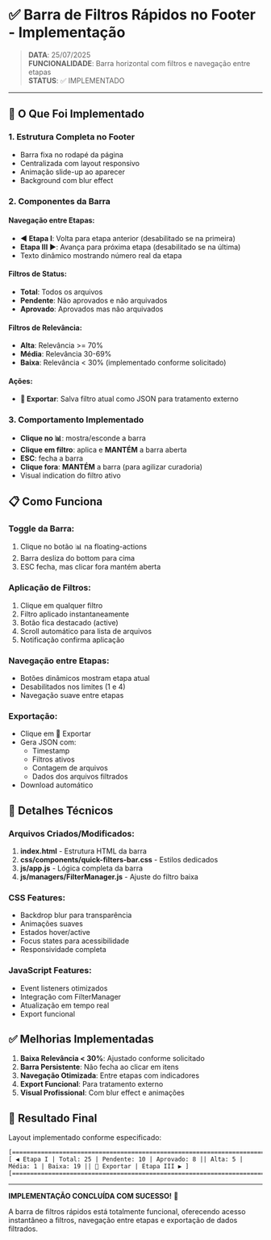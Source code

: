 # ✅ Barra de Filtros Rápidos no Footer - Implementação

> **DATA**: 25/07/2025  
> **FUNCIONALIDADE**: Barra horizontal com filtros e navegação entre etapas  
> **STATUS**: ✅ IMPLEMENTADO  

---

## 🎯 O Que Foi Implementado

### 1. **Estrutura Completa no Footer**
- Barra fixa no rodapé da página
- Centralizada com layout responsivo
- Animação slide-up ao aparecer
- Background com blur effect

### 2. **Componentes da Barra**

#### Navegação entre Etapas:
- **◀ Etapa I**: Volta para etapa anterior (desabilitado se na primeira)
- **Etapa III ▶**: Avança para próxima etapa (desabilitado se na última)
- Texto dinâmico mostrando número real da etapa

#### Filtros de Status:
- **Total**: Todos os arquivos
- **Pendente**: Não aprovados e não arquivados
- **Aprovado**: Aprovados mas não arquivados

#### Filtros de Relevância:
- **Alta**: Relevância >= 70%
- **Média**: Relevância 30-69%
- **Baixa**: Relevância < 30% (implementado conforme solicitado)

#### Ações:
- **💾 Exportar**: Salva filtro atual como JSON para tratamento externo

### 3. **Comportamento Implementado**
- **Clique no 📊**: mostra/esconde a barra
- **Clique em filtro**: aplica e **MANTÉM** a barra aberta
- **ESC**: fecha a barra
- **Clique fora**: **MANTÉM** a barra (para agilizar curadoria)
- Visual indication do filtro ativo

## 📋 Como Funciona

### Toggle da Barra:
1. Clique no botão 📊 na floating-actions
2. Barra desliza do bottom para cima
3. ESC fecha, mas clicar fora mantém aberta

### Aplicação de Filtros:
1. Clique em qualquer filtro
2. Filtro aplicado instantaneamente
3. Botão fica destacado (active)
4. Scroll automático para lista de arquivos
5. Notificação confirma aplicação

### Navegação entre Etapas:
- Botões dinâmicos mostram etapa atual
- Desabilitados nos limites (1 e 4)
- Navegação suave entre etapas

### Exportação:
- Clique em 💾 Exportar
- Gera JSON com:
  - Timestamp
  - Filtros ativos
  - Contagem de arquivos
  - Dados dos arquivos filtrados
- Download automático

## 🔧 Detalhes Técnicos

### Arquivos Criados/Modificados:
1. **index.html** - Estrutura HTML da barra
2. **css/components/quick-filters-bar.css** - Estilos dedicados
3. **js/app.js** - Lógica completa da barra
4. **js/managers/FilterManager.js** - Ajuste do filtro baixa

### CSS Features:
- Backdrop blur para transparência
- Animações suaves
- Estados hover/active
- Focus states para acessibilidade
- Responsividade completa

### JavaScript Features:
- Event listeners otimizados
- Integração com FilterManager
- Atualização em tempo real
- Export funcional

## ✅ Melhorias Implementadas

1. **Baixa Relevância < 30%**: Ajustado conforme solicitado
2. **Barra Persistente**: Não fecha ao clicar em itens
3. **Navegação Otimizada**: Entre etapas com indicadores
4. **Export Funcional**: Para tratamento externo
5. **Visual Profissional**: Com blur effect e animações

## 🚀 Resultado Final

Layout implementado conforme especificado:
```
[==================================================================================================================]
[ ◀ Etapa I | Total: 25 | Pendente: 10 | Aprovado: 8 || Alta: 5 | Média: 1 | Baixa: 19 || 💾 Exportar | Etapa III ▶ ]
[==================================================================================================================]
```

---

**IMPLEMENTAÇÃO CONCLUÍDA COM SUCESSO!** 🎉

A barra de filtros rápidos está totalmente funcional, oferecendo acesso instantâneo a filtros, navegação entre etapas e exportação de dados filtrados.